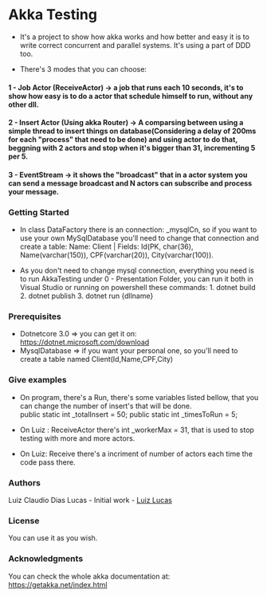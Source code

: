 # Akka Testing
- It's a project to show how akka works and how better and easy it is to write correct concurrent and parallel systems. It's using a part of DDD too.

- There's 3 modes that you can choose:

 #### 1 - Job Actor (ReceiveActor) -> a job that runs each 10 seconds, it's to show how easy is to do a actor that schedule himself to run, without any other dll.
 
#### 2 - Insert Actor (Using akka Router) ->  A comparsing between using a simple thread to insert things on database(Considering a delay of 200ms for each "process" that need to be done) and using actor to do that, beggning with 2 actors and stop when it's bigger than 31, incrementing 5 per 5.
 
 #### 3 - EventStream -> it shows the "broadcast" that in a actor system you can send a message broadcast and N actors can subscribe and process your message.

### Getting Started
- In class DataFactory there is an connection: _mysqlCn, so if you want to use your own MySqlDatabase you'll need to change that connection and create a table:
  Name: Client | Fields: Id(PK, char(36), Name(varchar(150)), CPF(varchar(20)), City(varchar(100)).
  
- As you don't need to change mysql connection, everything you need is to run AkkaTesting under 0 - Presentation Folder, you can run it both in Visual Studio or running on powershell these commands: 1. dotnet build 2. dotnet publish 3. dotnet run {dllname}


### Prerequisites
- Dotnetcore 3.0 => you can get it on: https://dotnet.microsoft.com/download
- MysqlDatabase => if you want your personal one, so you'll need to create a table named Client(Id,Name,CPF,City)


### Give examples
- On program, there's a Run, there's some variables listed bellow, that you can change the number of insert's that will be done.    
      public static int _totalInsert = 50;
      public static int _timesToRun = 5;
      
- On Luiz : ReceiveActor there's int _workerMax = 31, that is used to stop testing with more and more actors.
- On Luiz: Receive<EndActor> there's a incriment of number of actors each time the code pass there.  


### Authors
Luiz Claudio Dias Lucas - Initial work - [Luiz Lucas](https://github.com/luizclucas)
### License
You can use it as you wish.

### Acknowledgments
You can check the whole akka documentation at: https://getakka.net/index.html
